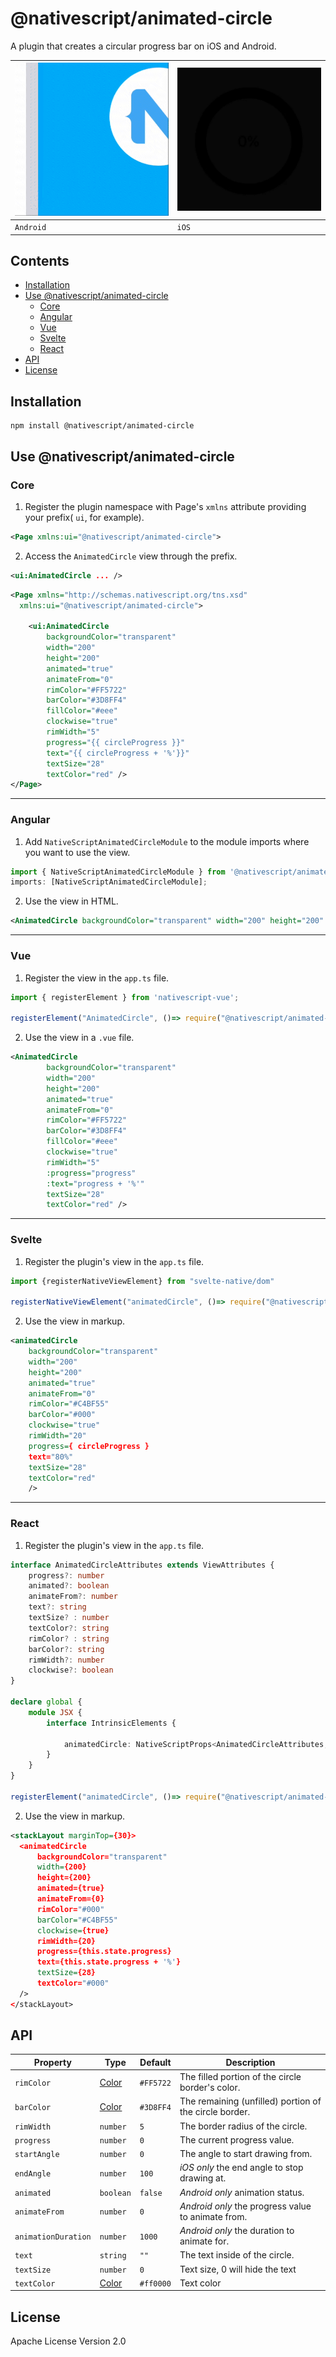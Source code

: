 # @nativescript/animated-circle

A plugin that creates a circular progress bar on iOS and Android.

| ![Android animated circle demo video](/packages/animated-circle/images/animated-circle-android.gif) | ![iOS animated circle demo video](/packages/animated-circle/images/animated-circle-ios.gif)
|:--------|:---------
| `Android` | `iOS`

## Contents
* [Installation](#installation)
* [Use @nativescript/animated-circle](#use-nativescriptanimated-circle)
  * [Core](#core)
  * [Angular](#angular)
  * [Vue](#vue)
  * [Svelte](#svelte)
  * [React](#react)
* [API](#api)
* [License](#license)

## Installation

```cli
npm install @nativescript/animated-circle
```

## Use @nativescript/animated-circle

### Core

1. Register the plugin namespace with Page's `xmlns` attribute providing your prefix( `ui`, for example).

```xml
<Page xmlns:ui="@nativescript/animated-circle">
```

2. Access the `AnimatedCircle` view through the prefix.

```xml
<ui:AnimatedCircle ... />
```

```xml
<Page xmlns="http://schemas.nativescript.org/tns.xsd"
  xmlns:ui="@nativescript/animated-circle">

    <ui:AnimatedCircle
        backgroundColor="transparent"
        width="200"
        height="200"
        animated="true"
        animateFrom="0"
        rimColor="#FF5722"
        barColor="#3D8FF4"
        fillColor="#eee"
        clockwise="true"
        rimWidth="5"
        progress="{{ circleProgress }}"
        text="{{ circleProgress + '%'}}"
        textSize="28"
        textColor="red" />
</Page>
```
---
### Angular

1. Add `NativeScriptAnimatedCircleModule` to the module imports where you want to use the view.

```typescript
import { NativeScriptAnimatedCircleModule } from '@nativescript/animated-circle/angular';
imports: [NativeScriptAnimatedCircleModule];
```

2. Use the view in HTML.

```xml
<AnimatedCircle backgroundColor="transparent" width="200" height="200" animated="true" animateFrom="0" rimColor="#fff000" barColor="#ff4081" rimWidth="25" [progress]="circleProgress" [text]="progress + '%'" textSize="22" textColor="#336699"></AnimatedCircle>
```
---
### Vue

1. Register the view in the `app.ts` file. 
```ts
import { registerElement } from 'nativescript-vue';

registerElement("AnimatedCircle", ()=> require("@nativescript/animated-circle").AnimatedCircle)
```
2. Use the view in a `.vue` file.

```xml
<AnimatedCircle
        backgroundColor="transparent"
        width="200"
        height="200"
        animated="true"
        animateFrom="0"
        rimColor="#FF5722"
        barColor="#3D8FF4"
        fillColor="#eee"
        clockwise="true"
        rimWidth="5"
        :progress="progress"
        :text="progress + '%'"
        textSize="28"
        textColor="red" />
```
---
### Svelte
1. Register the plugin's view in the `app.ts` file.

```ts
import {registerNativeViewElement} from "svelte-native/dom"

registerNativeViewElement("animatedCircle", ()=> require("@nativescript/animated-circle").AnimatedCircle)
```
2. Use the view in markup.

```xml
<animatedCircle 
    backgroundColor="transparent"
    width="200"
    height="200"
    animated="true"
    animateFrom="0"
    rimColor="#C4BF55"
    barColor="#000"
    clockwise="true"
    rimWidth="20"
    progress={ circleProgress }
    text="80%"
    textSize="28"
    textColor="red"
    />
```
---
### React
1. Register the plugin's view in the `app.ts` file.
```ts
interface AnimatedCircleAttributes extends ViewAttributes {
    progress?: number
    animated?: boolean
    animateFrom?: number
    text?: string
    textSize? : number
    textColor?: string
    rimColor? : string
    barColor?: string
    rimWidth?: number 
    clockwise?: boolean
}

declare global {
    module JSX {
        interface IntrinsicElements {
         
            animatedCircle: NativeScriptProps<AnimatedCircleAttributes, AnimatedCircle>
        }
    }
}

registerElement("animatedCircle", ()=> require("@nativescript/animated-circle").AnimatedCircle)

```

2. Use the view in markup.
```xml
<stackLayout marginTop={30}>
  <animatedCircle
      backgroundColor="transparent"
      width={200}
      height={200}
      animated={true}
      animateFrom={0}
      rimColor="#000"
      barColor="#C4BF55"
      clockwise={true}
      rimWidth={20}
      progress={this.state.progress}
      text={this.state.progress + '%'}
      textSize={28}
      textColor="#000"
  />
</stackLayout>
```

## API

| Property          | Type | Default | Description                                            |
| ----------------- |------| ------- | ------------------------------------------------------ |
| `rimColor`          | [Color](https://blog.nativescript.org/guide/core/color)| `#FF5722` | The filled portion of the circle border's color.       |
| `barColor`          |[Color](https://blog.nativescript.org/guide/core/color)| `#3D8FF4` | The remaining (unfilled) portion of the circle border. |
| `rimWidth`          | `number` |`5`       | The border radius of the circle.                       |
| `progress`          | `number` |`0 `      | The current progress value.                            |
| `startAngle`        | `number` |`0`       | The angle to start drawing from.                       |
| `endAngle`          | `number` |`100`     | _iOS only_ the end angle to stop drawing at.           |
| `animated`          | `boolean` |`false`   | _Android only_ animation status.                       |
| `animateFrom`       | `number` |`0`       | _Android only_ the progress value to animate from.     |
| `animationDuration` | `number` |`1000`    | _Android only_ the duration to animate for.            |
| `text`              | `string` |`""`      | The text inside of the circle.                         |
| `textSize `         | `number` |`0`       | Text size, 0 will hide the text                        |
| `textColor`         | [Color](https://blog.nativescript.org/guide/core/color) |`#ff0000` | Text color                                             |

## License

Apache License Version 2.0